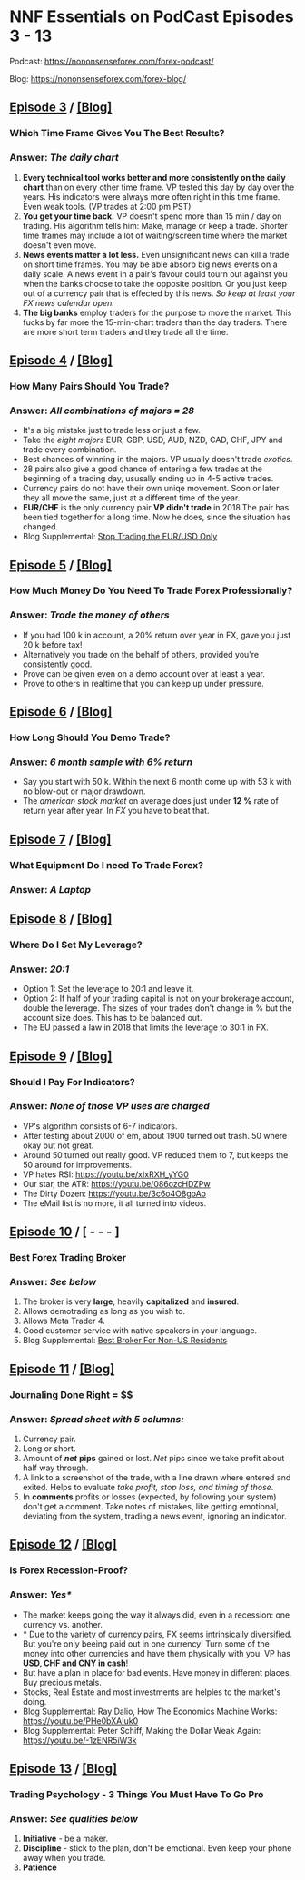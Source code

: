 
# NNF Essentials on PodCast Episodes 3 - 13

Podcast: <https://nononsenseforex.com/forex-podcast/>

Blog: <https://nononsenseforex.com/forex-blog/>

## [Episode 3](https://nononsenseforex.podbean.com/e/ep3-which-time-frame-gives-you-the-best-results/ "Ep 3 - What time frame to trade in?") / [[Blog]](https://nononsenseforex.com/forex-q-and-a-podcast/best-time-frame-to-trade-forex/ "Ep 3 - Blog")
### Which Time Frame Gives You The Best Results?

### Answer: *The daily chart*

 1. **Every technical tool works better and more consistently on the daily chart**
    than on every other time frame. VP tested this day by day over the years. His
    indicators were always more often right in this time frame. Even weak tools.
    (VP trades at 2:00 pm PST)
 2. **You get your time back.** VP doesn't spend more than 15 min / day on trading.
    His algorithm tells him: Make, manage or keep a trade. Shorter time frames
    may include a lot of waiting/screen time where the market doesn't even move.
 3. **News events matter a lot less.** Even unsignificant news can kill a trade on
    short time frames. You may be able absorb big news events on a daily scale. A
    news event in a pair's favour could tourn out against you when the banks choose
    to take the opposite position. Or you just keep out of a currency pair that is
    effected by this news. *So keep at least your FX news calendar open.*
 4. **The big banks** employ traders for the purpose to move the market. This fucks
    by far more the 15-min-chart traders than the day traders. There are more short
    term traders and they trade all the time.


## [Episode 4](https://nononsenseforex.podbean.com/e/ep4-how-many-pairs-should-you-trade/ "Ep 4 - How many pairs to trade?") / [[Blog]](https://nononsenseforex.com/forex-q-and-a-podcast/how-many-currency-pairs-should-i-trade/ "Ep 4 - Blog")
### How Many Pairs Should You Trade?
### Answer: *All combinations of majors = 28*

*   It's a big mistake just to trade less or just a few.
*   Take the *eight majors* EUR, GBP, USD, AUD, NZD, CAD, CHF, JPY and trade every
    combination.
*   Best chances of winning in the majors. VP usually doesn't trade *exotics*.
*   28 pairs also give a good chance of entering a few trades at the beginning
    of a trading day, ususally ending up in 4-5 active trades.
*   Currency pairs do not have their own uniqe movement. Soon or later they all
    move the same, just at a different time of the year.
*   **EUR/CHF** is the only currency pair **VP didn't trade** in 2018.The pair has
    been tied together for a long time. Now he does, since the situation has changed.
*   Blog Supplemental: [Stop Trading the EUR/USD Only](https://nononsenseforex.com/forex-basics/how-to-trade-the-eurusd-not-what-you-think/ "EUR/USD")


## [Episode 5](https://nononsenseforex.podbean.com/e/ep5-how-much-money-do-you-need-to-trade-forex-professionally/ "Ep 5 - How much money to trade?") / [[Blog]](https://nononsenseforex.com/forex-q-and-a-podcast/how-much-money-do-you-need-to-trade-forex-professionally/ "Ep 5 - Blog")
### How Much Money Do You Need To Trade Forex Professionally?
### Answer: *Trade the money of others*

*   If you had 100 k in account, a 20% return over year in FX, gave you just 20 k
    before tax!
*   Alternatively you trade on the behalf of others, provided you're consistently
    good.
*   Prove can be given even on a demo account over at least a year.
*   Prove to others in realtime that you can keep up under pressure.


## [Episode 6](https://nononsenseforex.podbean.com/e/ep6-how-long-should-you-demo-trade/ "Ep 6 - How long to trade demo?") / [[Blog]](http://nononsenseforex.com/uncategorized/how-long-should-you-demo-trade-podcast-episode-6/ "Ep 6 - Blog")
### How Long Should You Demo Trade?
### Answer: *6 month sample with 6% return*

*   Say you start with 50 k. Within the next 6 month come up with 53 k with no
    blow-out or major drawdown.
*   The *american stock market* on average does just under **12 %** rate of return
    year after year. In *FX* you have to beat that.


## [Episode 7](https://nononsenseforex.podbean.com/e/ep7-what-equipment-do-i-need-to-trade-forex/ "Ep 7 - Trading equipment?") / [[Blog]](http://nononsenseforex.com/forex-q-and-a-podcast/what-equipment-do-i-need-to-trade-forex/ "Ep 7 - Blog")
### What Equipment Do I need To Trade Forex?
### Answer: *A Laptop*


## [Episode 8](https://nononsenseforex.podbean.com/e/ep8-where-do-i-set-my-leverage/ "Ep 8 - Where to set leverage?") / [[Blog]](http://nononsenseforex.com/forex-q-and-a-podcast/best-leverage-in-forex/ "Ep 8 - Blog")
### Where Do I Set My Leverage?
### Answer: *20:1*

*   Option 1: Set the leverage to 20:1 and leave it.
*   Option 2: If half of your trading capital is not on your brokerage account,
    double the leverage. The sizes of your trades don't change in % but the
    account size does. This has to be balanced out.
*   The EU passed a law in 2018 that limits the leverage to 30:1 in FX.


## [Episode 9](https://nononsenseforex.podbean.com/e/ep9-should-i-pay-for-indicators/ "Ep 9 - Pay for Indicators?") / [[Blog]](http://nononsenseforex.com/forex-q-and-a-podcast/are-paid-forex-indicators-worth-it/ "Ep 9 - Blog")
### Should I Pay For Indicators?
### Answer: *None of those VP uses are charged*

*   VP's algorithm consists of 6-7 indicators.
*   After testing about 2000 of em, about 1900 turned out trash. 50 where okay but
    not great.
*   Around 50 turned out really good. VP reduced them to 7, but keeps the 50 around
    for improvements.
*   VP hates RSI: <https://youtu.be/xIxRXH_yYG0>
*   Our star, the ATR: <https://youtu.be/086ozcHDZPw>
*   The Dirty Dozen: <https://youtu.be/3c6o4O8goAo>
*   The eMail list is no more, it all turned into videos.


## [Episode 10](https://nononsenseforex.podbean.com/e/ep10-best-forex-trading-broker/ "Ep 10 - Best FX Broker") / [ - - - ]
### Best Forex Trading Broker
### Answer: *See below*

 1. The broker is very **large**, heavily **capitalized** and **insured**.
 2. Allows demotrading as long as you wish to.
 3. Allows Meta Trader 4.
 4. Good customer service with native speakers in your language.
 5. Blog Supplemental: [Best Broker For Non-US Residents](https://nononsenseforex.com/uncategorized/blueberry-markets-review-my-top-broker-for-2019/ "Non-US Brokers")


## [Episode 11](https://nononsenseforex.podbean.com/e/ep11-journaling-done-right/ "Ep 11 - Journaling") / [[Blog]](http://nononsenseforex.com/forex-q-and-a-podcast/forex-journal-dos-and-donts/ "Ep 11 - Blog")
### Journaling Done Right = $$
### Answer: *Spread sheet with 5 columns:*

 1. Currency pair.
 2. Long or short.
 3. Amount of ***net*** **pips** gained or lost. *Net* pips since we take profit
    about half way through.
 4. A link to a screenshot of the trade, with a line drawn where entered and exited.
    Helps to evaluate *take profit, stop loss, and timing of those*.
 5. In **comments** profits or losses (expected, by following your system) don't
    get a comment. Take notes of mistakes, like getting emotional, deviating from the
    system, trading a news event, ignoring an indicator.


## [Episode 12](https://nononsenseforex.podbean.com/e/ep12-is-forex-recession-proof/ "Ep 12 - Is FX Recession-Proof?") / [[Blog]](http://nononsenseforex.com/forex-q-and-a-podcast/is-forex-a-recession-proof-investment/ "Ep 12 - Blog")
### Is Forex Recession-Proof?
### Answer: *Yes\**

*   The market keeps going the way it always did, even in a recession: one currency
    vs. another.
*   \* Due to the variety of currency pairs, FX seems intrinsically diversified. But
    you're only beeing paid out in one currency! Turn some of the money into other
    currencies and have them physically with you. VP has **USD, CHF and CNY in cash**!
*   But have a plan in place for bad events. Have money in different places. Buy
    precious metals.
*   Stocks, Real Estate and most investments are helples to the market's doing.
*   Blog Supplemental: Ray Dalio, How The Economics Machine Works: <https://youtu.be/PHe0bXAIuk0>
*   Blog Supplemental: Peter Schiff, Making the Dollar Weak Again: <https://youtu.be/-1zENR5iW3k>


## [Episode 13](https://nononsenseforex.podbean.com/e/ep13-trading-psychology-3-things-you-must-have-to-go-pro/ "Ep 13 - Trading Psychology") / [[Blog]](http://nononsenseforex.com/trading-psychology/forex-trading-psychology/ "Ep 13 - Blog")
### Trading Psychology - 3 Things You Must Have To Go Pro
### Answer: *See qualities below*

 1. **Initiative** - be a maker.
 2. **Discipline** - stick to the plan, don't be emotional. Even keep your phone
    away when you trade.
 3. **Patience**

